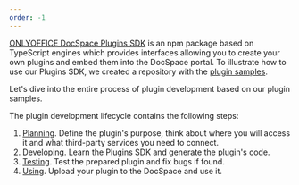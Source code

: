 ```yaml
---
order: -1
---
```



[ONLYOFFICE DocSpace Plugins SDK](../../Get%20Started/Basic%20concepts/index.md) is an npm package based on TypeScript engines which provides interfaces allowing you to create your own plugins and embed them into the DocSpace portal. To illustrate how to use our Plugins SDK, we created a repository with the [plugin samples](https://github.com/ONLYOFFICE/docspace-plugins).

Let's dive into the entire process of plugin development based on our plugin samples.

The plugin development lifecycle contains the following steps:

1. [Planning](Planning/index.md). Define the plugin's purpose, think about where you will access it and what third-party services you need to connect.
2. [Developing](Developing/index.md). Learn the Plugins SDK and generate the plugin's code.
3. [Testing](Testing/index.md). Test the prepared plugin and fix bugs if found.
4. [Using](Using/index.md). Upload your plugin to the DocSpace and use it.
